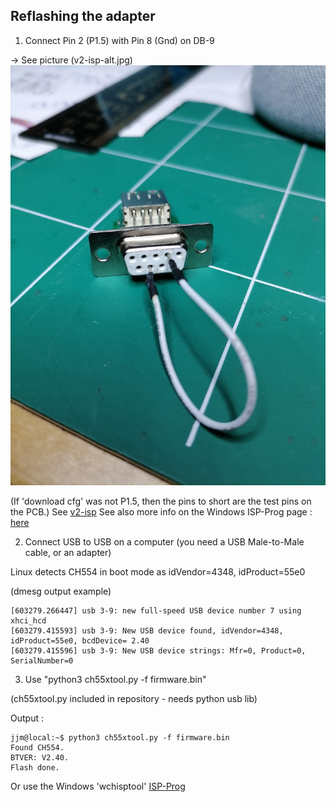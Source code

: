 ## Reflashing the adapter

1. Connect Pin 2 (P1.5) with Pin 8 (Gnd) on DB-9

-> See picture (v2-isp-alt.jpg)
![v2-isp-alt](v2-isp-alt.jpg)

(If 'download cfg' was not P1.5, then the pins to short are the test pins on the PCB.)
See [v2-isp](v2-isp.jpg) 
See also more info on the Windows ISP-Prog page : [here](ISP-Prog.md)

2. Connect USB to USB on a computer (you need a USB Male-to-Male cable, or an adapter)

Linux detects CH554 in boot mode as idVendor=4348, idProduct=55e0

(dmesg output example)

```
[603279.266447] usb 3-9: new full-speed USB device number 7 using xhci_hcd
[603279.415593] usb 3-9: New USB device found, idVendor=4348, idProduct=55e0, bcdDevice= 2.40
[603279.415596] usb 3-9: New USB device strings: Mfr=0, Product=0, SerialNumber=0
```

3. Use "python3 ch55xtool.py -f firmware.bin"

(ch55xtool.py included in repository - needs python usb lib)

Output :

```
jjm@local:~$ python3 ch55xtool.py -f firmware.bin 
Found CH554.
BTVER: V2.40.
Flash done.
```

Or use the Windows 'wchisptool' [ISP-Prog](ISP-Prog.md)

